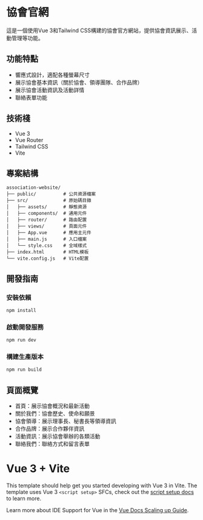# 協會官網

這是一個使用Vue 3和Tailwind CSS構建的協會官方網站，提供協會資訊展示、活動管理等功能。

## 功能特點

- 響應式設計，適配各種螢幕尺寸
- 展示協會基本資訊（關於協會、領導團隊、合作品牌）
- 展示協會活動資訊及活動詳情
- 聯絡表單功能

## 技術棧

- Vue 3
- Vue Router
- Tailwind CSS
- Vite

## 專案結構

```
association-website/
├── public/          # 公共資源檔案
├── src/             # 原始碼目錄
│   ├── assets/      # 靜態資源
│   ├── components/  # 通用元件
│   ├── router/      # 路由配置
│   ├── views/       # 頁面元件
│   ├── App.vue      # 應用主元件
│   ├── main.js      # 入口檔案
│   └── style.css    # 全域樣式
├── index.html       # HTML模板
└── vite.config.js   # Vite配置
```

## 開發指南

### 安裝依賴

```bash
npm install
```

### 啟動開發服務

```bash
npm run dev
```

### 構建生產版本

```bash
npm run build
```

## 頁面概覽

- 首頁：展示協會概況和最新活動
- 關於我們：協會歷史、使命和願景
- 協會領導：展示理事長、秘書長等領導資訊
- 合作品牌：展示合作夥伴資訊
- 活動資訊：展示協會舉辦的各類活動
- 聯絡我們：聯絡方式和留言表單

# Vue 3 + Vite

This template should help get you started developing with Vue 3 in Vite. The template uses Vue 3 `<script setup>` SFCs, check out the [script setup docs](https://v3.vuejs.org/api/sfc-script-setup.html#sfc-script-setup) to learn more.

Learn more about IDE Support for Vue in the [Vue Docs Scaling up Guide](https://vuejs.org/guide/scaling-up/tooling.html#ide-support).
